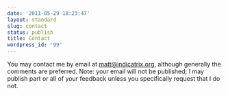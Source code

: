 ```yaml
---
date: '2011-05-29 18:23:47'
layout: standard
slug: contact
status: publish
title: Contact
wordpress_id: '99'
---
```


You may contact me by email at <a href="mailto:matt@indicatrix.org">matt@indicatrix.org</a>, although generally the comments are preferred.
Note: your email will not be published; I may publish part or all of your feedback unless you specifically request that I do not.


